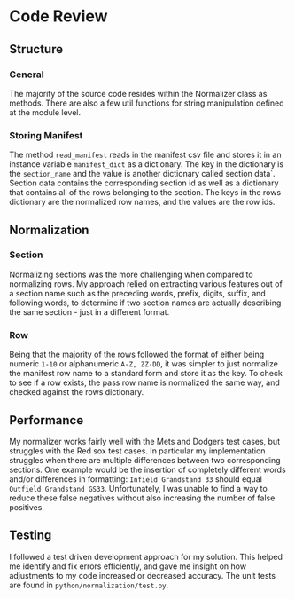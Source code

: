 # Code Review
## Structure
### General
The majority of the source code resides within the Normalizer class as methods. There are also a few util functions for string manipulation defined at the module level. 
### Storing Manifest
The method `read_manifest` reads in the manifest csv file and stores it in an instance variable `manifest_dict` as a dictionary. The key in the dictionary is the `section_name` and the value is another dictionary called section data`. Section data contains the corresponding section id as well as a dictionary that contains all of the rows belonging to the section. The keys in the rows dictionary are the normalized row names, and the values are the row ids.
## Normalization
### Section
Normalizing sections was the more challenging when compared to normalizing rows. My approach relied on extracting various features out of a section name such as the preceding words, prefix, digits, suffix, and following words, to determine if two section names are actually describing the same section - just in a different format.
### Row
Being that the majority of the rows followed the format of either being numeric `1-10` or alphanumeric `A-Z, ZZ-DD`, it was simpler to just normalize the manifest row name to a standard form and store it as the  key. To check to see if a row exists, the pass row name is normalized the same way, and checked against the rows dictionary.
## Performance
My normalizer works fairly well with the Mets and Dodgers test cases, but struggles with the Red sox test cases. In particular my implementation struggles when there are multiple differences between two corresponding sections. One example would be the insertion of completely different words and/or differences in formatting: `Infield Grandstand 33` should equal `Outfield Grandstand GS33`. Unfortunately, I was unable to find a way to reduce these false negatives without also increasing the number of false positives.

## Testing
I followed a test driven development approach for my solution. This helped me identify and fix errors efficiently, and gave me insight on how adjustments to my code increased or decreased accuracy. The unit tests are found in `python/normalization/test.py`.
